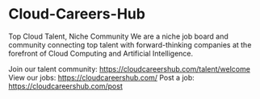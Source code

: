 # Cloud-Careers-Hub

Top Cloud Talent, Niche Community
We are a niche job board and community connecting top talent with forward-thinking companies at the forefront of Cloud Computing and Artificial Intelligence.

Join our talent community: https://cloudcareershub.com/talent/welcome
View our jobs: https://cloudcareershub.com/
Post a job: https://cloudcareershub.com/post
